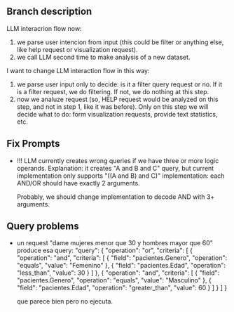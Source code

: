 ## Branch description

LLM interacrion flow now:
  1) we parse user intencion from input (this could be filter or anything else, like 
     help request or visualization request).
  2) we call LLM second time to make analysis of a new dataset.

I want to change LLM interaction flow in this way:
  1) we parse user input only to decide: is it a filter query request or no.
     If it is a filter request, we do filtering. If not, we do nothing at this step.
  2) now we analuze request (so, HELP request would be analyzed on this step, and 
     not in step 1, like it was before).
     Only on this step we will decide what to do: form visualization requests,
     provide text statistics, etc.


## Fix Prompts
- !!! LLM currently creates wrong queries if we have three or more logic operands.
  Explanation: it creates "A and B and C" query, but current implementation only supports
  "((A and B) and C)" implementation: each AND/OR should have exactly 2 arguments.

  Probably, we should change implementation to decode AND with 3+ arguments.


## Query problems
- un request "dame mujeres menor que 30 y hombres mayor que 60"
  produce esa query:
      "query": {
        "operation": "or",
        "criteria": [
            {
                "operation": "and",
                "criteria": [
                    {
                        "field": "pacientes.Genero",
                        "operation": "equals",
                        "value": "Femenino"
                    },
                    {
                        "field": "pacientes.Edad",
                        "operation": "less_than",
                        "value": 30
                    }
                ]
            },
            {
                "operation": "and",
                "criteria": [
                    {
                        "field": "pacientes.Genero",
                        "operation": "equals",
                        "value": "Masculino"
                    },
                    {
                        "field": "pacientes.Edad",
                        "operation": "greater_than",
                        "value": 60
                    }
                ]
            }
        ]
    }

    que parece bien pero no ejecuta.